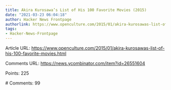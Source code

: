 ```yaml
---
title: Akira Kurosawa’s List of His 100 Favorite Movies (2015)
date: "2021-03-23 06:04:18"
author: Hacker News Frontpage
authorlink: https://www.openculture.com/2015/01/akira-kurosawas-list-of-his-100-favorite-movies.html
tags:
- Hacker-News-Frontpage
---
```


<p>Article URL: <a href="https://www.openculture.com/2015/01/akira-kurosawas-list-of-his-100-favorite-movies.html">https://www.openculture.com/2015/01/akira-kurosawas-list-of-his-100-favorite-movies.html</a></p>
<p>Comments URL: <a href="https://news.ycombinator.com/item?id=26551604">https://news.ycombinator.com/item?id=26551604</a></p>
<p>Points: 225</p>
<p># Comments: 99</p>

